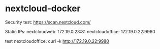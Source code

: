 # nextcloud-docker

Security test: https://scan.nextcloud.com/

Static IPs:
nextcloudweb: 172.19.0.23:81
nextcloudoffice: 172.19.0.22:9980

test nextcloudoffice:
curl -k http://172.19.0.22:9980
